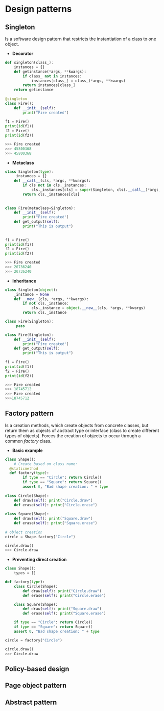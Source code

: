 # Design patterns

## Singleton
Is a software design pattern that restricts the instantiation of a class to one object.

* **Decorator**
```python
def singleton(class_):  
    instances = {}  
    def getinstance(*args, **kwargs):  
        if class_ not in instances:  
            instances[class_] = class_(*args, **kwargs)  
        return instances[class_]  
    return getinstance  
  
@singleton  
class Fire():  
    def __init__(self):  
        print("Fire created")  
    
f1 = Fire()  
print(id(f1))  
f2 = Fire()  
print(id(f2))

>>> Fire created
>>> 45800368
>>> 45800368
```

* **Metaclass**
```python
class Singleton(type):  
    _instances = {}  
    def __call__(cls, *args, **kwargs):  
        if cls not in cls._instances:  
            cls._instances[cls] = super(Singleton, cls).__call__(*args, **kwargs)  
        return cls._instances[cls]  
  
  
class Fire(metaclass=Singleton):  
    def __init__(self):  
        print("Fire created")  
    def get_output(self):  
        print("This is output")  
  
  
f1 = Fire()  
print(id(f1))  
f2 = Fire()  
print(id(f2))

>>> Fire created
>>> 20736240
>>> 20736240
```

* **Inheritance** 
```python
class Singleton(object):
    _instance = None
    def __new__(cls, *args, **kwargs):
        if not cls._instance:
            cls._instance = object.__new__(cls, *args, **kwargs)
        return cls._instance

class Fire(Singleton):
     pass

class Fire(Singleton):  
    def __init__(self):  
        print("Fire created")  
    def get_output(self):  
        print("This is output")  
  
f1 = Fire()  
print(id(f1))  
f2 = Fire()  
print(id(f2))

>>> Fire created
>>> 18745712
>>> Fire created
>>>18745712
```
  
## Factory pattern
Is a creation methods, which create objects from concrete classes, but return them as objects of abstract type or interface (class to create different types of objects).
Forces the creation of objects to occur through a common _factory_ class.
* **Basic example**
```python
class Shape():  
    # Create based on class name:  
  @staticmethod  
  def factory(type):  
        if type == "Circle": return Circle()  
        if type == "Square": return Square()  
        assert 0, "Bad shape creation: " + type  
    
class Circle(Shape):  
    def draw(self): print("Circle.draw")  
    def erase(self): print("Circle.erase")  
  
class Square(Shape):  
    def draw(self): print("Square.draw")  
    def erase(self): print("Square.erase")  
  
# object creation  
circle = Shape.factory("Circle")  

circle.draw()
>>> Circle.draw
```

* **Preventing direct creation**
```python
class Shape():
    types = []

def factory(type):
    class Circle(Shape):
        def draw(self): print("Circle.draw")
        def erase(self): print("Circle.erase")

    class Square(Shape):
        def draw(self): print("Square.draw")
        def erase(self): print("Square.erase")

    if type == "Circle": return Circle()
    if type == "Square": return Square()
    assert 0, "Bad shape creation: " + type

circle = factory("Circle")  

circle.draw()
>>> Circle.draw
```

## Policy-based design

## Page object pattern

## Abstract pattern


<!--stackedit_data:
eyJoaXN0b3J5IjpbNzM4OTQ4MTE3LC00MDgzODYxMTMsLTE3Nj
k0MTE0MSwxNDMzMDk5NTI4LDY3ODM5NDUxOCwxODM0MTQxMTgy
LC0xMDE1NzI3ODYyLC05ODIzMjU2MDcsLTEzMTEyNzM0NTcsLT
EyNjc0NzY2ODcsLTExOTY0NDAyNjFdfQ==
-->